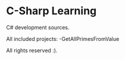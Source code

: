 # C-Sharp Learning

C# development sources.

All included projects:
-GetAllPrimesFromValue

All rights reserved :).
